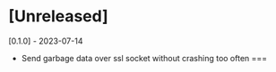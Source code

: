 [Unreleased]
===

[0.1.0] - 2023-07-14
- Send garbage data over ssl socket without crashing too often
===
